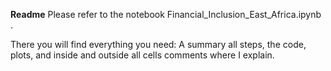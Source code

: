 **Readme**
Please refer to the notebook Financial_Inclusion_East_Africa.ipynb .

There you will find everything you need: A summary all steps, the code, plots, and inside and outside all cells comments where I explain. 
